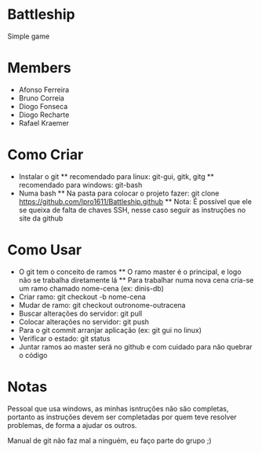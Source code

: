 # Battleship
Simple game

# Members

- Afonso Ferreira
- Bruno Correia
- Diogo Fonseca
- Diogo Recharte
- Rafael Kraemer

# Como Criar

* Instalar o git 
** recomendado para linux: git-gui, gitk, gitg
** recomendado para windows: git-bash
* Numa bash 
** Na pasta para colocar o projeto fazer: git clone https://github.com/lpro1611/Battleship.github
** Nota: É possível que ele se queixa de falta de chaves SSH, nesse caso seguir as instruções no site da github

# Como Usar

* O git tem o conceito de ramos
** O ramo master é o principal, e logo não se trabalha diretamente lá
** Para trabalhar numa nova cena cria-se um ramo chamado nome-cena (ex: dinis-db)
* Criar ramo: git checkout -b nome-cena
* Mudar de ramo: git checkout outronome-outracena
* Buscar alterações do servidor: git pull
* Colocar alterações no servidor: git push
* Para o git commit arranjar aplicação (ex: git gui no linux)
* Verificar o estado: git status
* Juntar ramos ao master será no github e com cuidado para não quebrar o código


# Notas

Pessoal que usa windows, as minhas isntruções não são completas, 
portanto as instruções devem ser completadas por quem teve resolver 
problemas, de forma a ajudar os outros.

Manual de git não faz mal a ninguém, eu faço parte do grupo ;)
